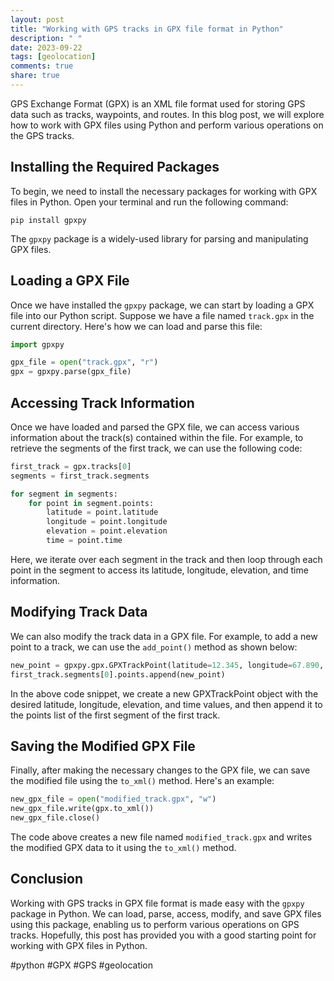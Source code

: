 ```yaml
---
layout: post
title: "Working with GPS tracks in GPX file format in Python"
description: " "
date: 2023-09-22
tags: [geolocation]
comments: true
share: true
---
```


GPS Exchange Format (GPX) is an XML file format used for storing GPS data such as tracks, waypoints, and routes. In this blog post, we will explore how to work with GPX files using Python and perform various operations on the GPS tracks.

## Installing the Required Packages

To begin, we need to install the necessary packages for working with GPX files in Python. Open your terminal and run the following command:

```
pip install gpxpy
```

The `gpxpy` package is a widely-used library for parsing and manipulating GPX files.

## Loading a GPX File

Once we have installed the `gpxpy` package, we can start by loading a GPX file into our Python script. Suppose we have a file named `track.gpx` in the current directory. Here's how we can load and parse this file:

```python
import gpxpy

gpx_file = open("track.gpx", "r")
gpx = gpxpy.parse(gpx_file)
```

## Accessing Track Information

Once we have loaded and parsed the GPX file, we can access various information about the track(s) contained within the file. For example, to retrieve the segments of the first track, we can use the following code:

```python
first_track = gpx.tracks[0]
segments = first_track.segments

for segment in segments:
    for point in segment.points:
        latitude = point.latitude
        longitude = point.longitude
        elevation = point.elevation
        time = point.time
```

Here, we iterate over each segment in the track and then loop through each point in the segment to access its latitude, longitude, elevation, and time information.

## Modifying Track Data

We can also modify the track data in a GPX file. For example, to add a new point to a track, we can use the `add_point()` method as shown below:

```python
new_point = gpxpy.gpx.GPXTrackPoint(latitude=12.345, longitude=67.890, elevation=100.0, time=datetime.now())
first_track.segments[0].points.append(new_point)
```

In the above code snippet, we create a new GPXTrackPoint object with the desired latitude, longitude, elevation, and time values, and then append it to the points list of the first segment of the first track.

## Saving the Modified GPX File

Finally, after making the necessary changes to the GPX file, we can save the modified file using the `to_xml()` method. Here's an example:

```python
new_gpx_file = open("modified_track.gpx", "w")
new_gpx_file.write(gpx.to_xml())
new_gpx_file.close()
```

The code above creates a new file named `modified_track.gpx` and writes the modified GPX data to it using the `to_xml()` method.

## Conclusion

Working with GPS tracks in GPX file format is made easy with the `gpxpy` package in Python. We can load, parse, access, modify, and save GPX files using this package, enabling us to perform various operations on GPS tracks. Hopefully, this post has provided you with a good starting point for working with GPX files in Python.

#python #GPX #GPS #geolocation